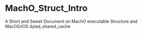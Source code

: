 # MachO_Struct_Intro
A Short and Sweet Document on MachO executable Structure and MacOS/iOS dylad_shared_cache 
